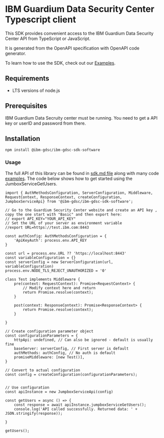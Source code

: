 # IBM Guardium Data Security Center Typescript client

This SDK provides convenient access to the IBM Guardium Data Security Center API from TypeScript or JavaScript.

It is generated from the OpenAPI specification with OpenAPI code generator.

To learn how to use the SDK, check out our [Examples](https://github.com/IBM/gdsc-sdk/tree/release-v3.6.0/sdk-example/typescript/src).

## Requirements

- LTS versions of node.js

## Prerequisites

IBM Guardium Data Secruity center must be running. You need to get a API key or userID and password from there.

## Installation

```shell
npm install @ibm-gdsc/ibm-gdsc-sdk-software
```

### Usage

The full API of this library can be found in [sdk.md file](https://github.com/IBM/gdsc-sdk/blob/release-v3.6.0/typescript/sdk.md) along with many code [examples](https://github.com/IBM/gdsc-sdk/tree/REPLACE_VERSION_NUMBER/sdk-example/typescript/src). The code below shows how to get started using the JumboxServiceGetUsers.

```
import { AuthMethodsConfiguration, ServerConfiguration, Middleware, RequestContext, ResponseContext, createConfiguration, JumpboxServiceApi} from '@ibm-gdsc/ibm-gdsc-sdk-software';

// Go to the Guardium Security Center website and create an API key , copy the one start with "Basic" and then export here:
// export API_KEY="YOUR_API_KEY"
// Set the URL of your server as environment variable
//export URL=https://test.ibm.com:8443

const authConfig: AuthMethodsConfiguration = {
    'ApiKeyAuth': process.env.API_KEY
}

const url = process.env.URL ?? 'https://localhost:8443'
const variableConfiguration = {}
const serverConfig = new ServerConfiguration(url, variableConfiguration)
process.env.NODE_TLS_REJECT_UNAUTHORIZED = '0'

class Test implements Middleware {
    pre(context: RequestContext): Promise<RequestContext> {
        // Modify context here and return
        return Promise.resolve(context);
    }

    post(context: ResponseContext): Promise<ResponseContext> {
        return Promise.resolve(context);
    }

}

// Create configuration parameter object
const configurationParameters = {
    httpApi: undefined, // Can also be ignored - default is usually fine
    baseServer: serverConfig, // First server is default
    authMethods: authConfig, // No auth is default
    promiseMiddleware: [new Test()],
}

// Convert to actual configuration
const config = createConfiguration(configurationParameters);


// Use configuration 
const apiInstance = new JumpboxServiceApi(config)

const getUsers = async () => {
    const response = await apiInstance.jumpboxServiceGetUsers();
    console.log('API called successfully. Returned data: ' + JSON.stringify(response));
  
}

getUsers();
```